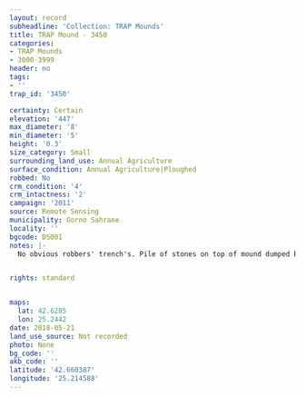```yaml
---
layout: record
subheadline: 'Collection: TRAP Mounds'
title: TRAP Mound - 3450
categories:
- TRAP Mounds
- 3000-3999
header: no
tags:
- ''
trap_id: '3450'

certainty: Certain
elevation: '447'
max_diameter: '8'
min_diameter: '5'
height: '0.3'
size_category: Small
surrounding_land_use: Annual Agriculture
surface_condition: Annual Agriculture|Ploughed
robbed: No
crm_condition: '4'
crm_intactness: '2'
campaign: '2011'
source: Remote Sensing
municipality: Gorno Sahrane
locality: ''
bgcode: DS001
notes: |-
  No obvious robbers' trench's. Pile of stones on top of mound dumped by farmers from surrounding fields.


rights: standard


maps:
  lat: 42.6285
  lon: 25.2442
date: 2018-05-21
land_use_source: Not recorded
photo: None
bg_code: ''
akb_code: ''
latitude: '42.660387'
longitude: '25.214588'
---
```

